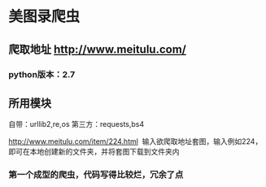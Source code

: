 #   美图录爬虫
##  爬取地址 http://www.meitulu.com/
### python版本：2.7

## 所用模块
自带：urllib2,re,os
第三方：requests,bs4

http://www.meitulu.com/item/224.html  输入欲爬取地址套图，输入例如224，
即可在本地创建新的文件夹，并将套图下载到文件夹内


### 第一个成型的爬虫，代码写得比较烂，冗余了点

